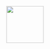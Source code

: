 <div id="header" align="center">
  <img src="(https://media.giphy.com/media/scZPhLqaVOM1qG4lT9/giphy.gif)" width="100"/>
</div>
